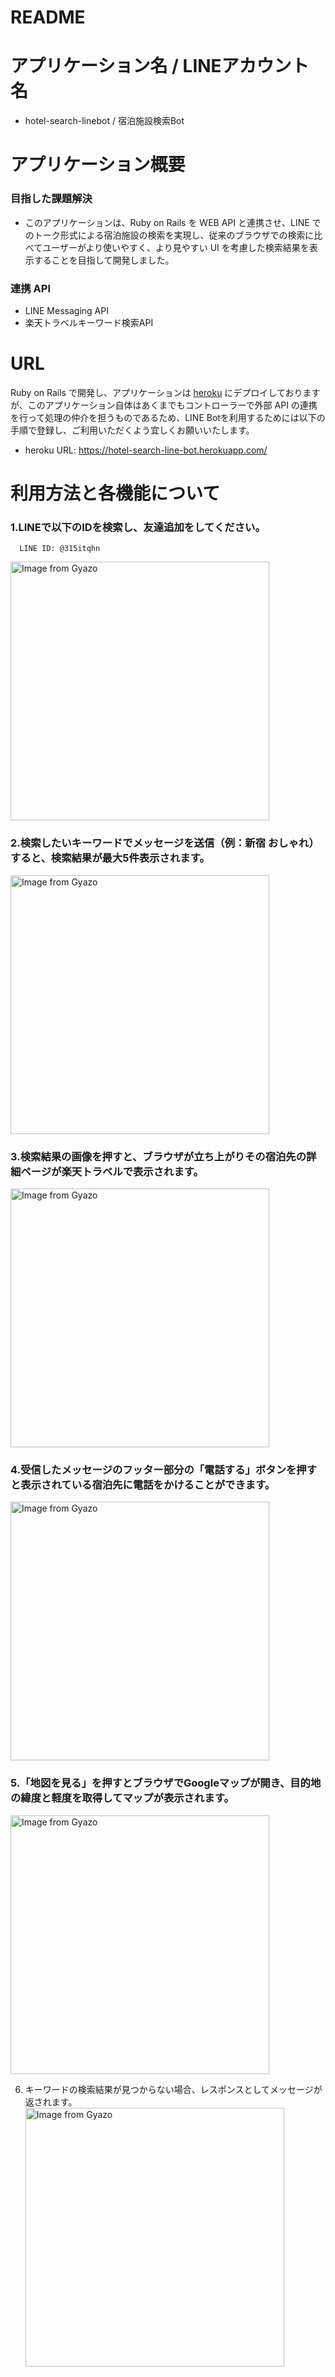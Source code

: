 # README

# アプリケーション名 / LINEアカウント名
- hotel-search-linebot / 宿泊施設検索Bot

# アプリケーション概要

### 目指した課題解決
- このアプリケーションは、Ruby on Rails を WEB API と連携させ、LINE でのトーク形式による宿泊施設の検索を実現し、従来のブラウザでの検索に比べてユーザーがより使いやすく、より見やすい UI を考慮した検索結果を表示することを目指して開発しました。


### 連携 API
- LINE Messaging API
- 楽天トラベルキーワード検索API

# URL
Ruby on Rails で開発し、アプリケーションは [heroku](https://hotel-search-line-bot.herokuapp.com/) にデプロイしておりますが、このアプリケーション自体はあくまでもコントローラーで外部 API の連携を行って処理の仲介を担うものであるため、LINE Botを利用するためには以下の手順で登録し、ご利用いただくよう宜しくお願いいたします。

- heroku URL: https://hotel-search-line-bot.herokuapp.com/


# 利用方法と各機能について
### 1.LINEで以下のIDを検索し、友達追加をしてください。

```
  LINE ID: @315itqhn
```

<a href="https://gyazo.com/a18e47da6c8a9424c96985dd39cd7f50"><img src="https://i.gyazo.com/a18e47da6c8a9424c96985dd39cd7f50.jpg" alt="Image from Gyazo" width="414px"/></a>



### 2.検索したいキーワードでメッセージを送信（例：新宿 おしゃれ） すると、検索結果が**最大5件**表示されます。

<a href="https://gyazo.com/b961560251eeefb9a5ce0129fd3c7474"><img src="https://i.gyazo.com/b961560251eeefb9a5ce0129fd3c7474.jpg" alt="Image from Gyazo" width="414px"/></a>



### 3.検索結果の画像を押すと、ブラウザが立ち上がりその宿泊先の詳細ページが楽天トラベルで表示されます。

<a href="https://gyazo.com/8c0a98718d76d16e3d221529ce6ac38e"><img src="https://i.gyazo.com/8c0a98718d76d16e3d221529ce6ac38e.jpg" alt="Image from Gyazo" width="414px"/></a>



### 4.受信したメッセージのフッター部分の「電話する」ボタンを押すと表示されている宿泊先に電話をかけることができます。

<a href="https://gyazo.com/2d7f92f308bb3d7c683fb1509baef5dd"><img src="https://i.gyazo.com/2d7f92f308bb3d7c683fb1509baef5dd.jpg" alt="Image from Gyazo" width="414px"/></a>



### 5.「地図を見る」を押すとブラウザでGoogleマップが開き、目的地の緯度と軽度を取得してマップが表示されます。

<a href="https://gyazo.com/a0f6a66b81e9241a76f0f944b549d8d9"><img src="https://i.gyazo.com/a0f6a66b81e9241a76f0f944b549d8d9.jpg" alt="Image from Gyazo" width="414px"/></a>



6. キーワードの検索結果が見つからない場合、レスポンスとしてメッセージが返されます。
<a href="https://gyazo.com/9087ac02437c7edb0de6578435ad7c1e"><img src="https://i.gyazo.com/9087ac02437c7edb0de6578435ad7c1e.jpg" alt="Image from Gyazo" width="414px"/></a>
